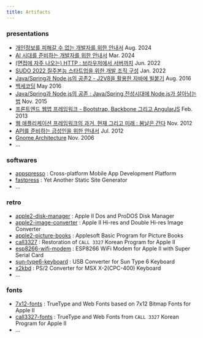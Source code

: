 ```yaml
---
title: Artifacts
---
```


### presentations

- [개인정보를 피해갈 수 없는 개발자를 위한 안내서](https://www.slideshare.net/slideshow/ss-ef1c/272333739) Aug. 2024
- [AI 시대를 준비하는 개발자를 위한 안내서](https://www.slideshare.net/slideshow/ai-ai-2d08/270030962) Mar. 2024
- [(면접에 자주 나오는) HTTP : 브라우저에서 서버까지](https://www.slideshare.net/slideshow/http-pdf/251903851) Jun. 2022
- [SUDO 2022 질주본능 스타트업을 위한 개발 조직 구성](https://www.slideshare.net/slideshow/sudo-2022/272333852) Jan. 2022
- [Java/Spring과 Node.js의 공존2 - J2V8을 활용한 자바에 빌붙기](https://www.slideshare.net/slideshow/javaspring-nodejs-2/65553950) Aug. 2016
- [백세코딩](https://www.slideshare.net/slideshow/ss-59970571/59970571) May 2016
- [Java/Spring과 Node.js의 공존 : Java/Spring 전성시대에 Node.js가 살아남는법](https://www.slideshare.net/slideshow/20151112-playnodespringnodejs/55064211) Nov. 2015
- [프론트엔드 웹앱 프레임워크 - Bootstrap, Backbone 그리고 AngularJS](https://www.slideshare.net/slideshow/ss-16821763/16821763) Feb. 2013
- [웹 애플리케이션 프레임워크의 과거, 현재 그리고 미래 : 봄날은 간다](https://www.slideshare.net/slideshow/past-present-future-of-web-application-framework/1514783://www.slideshare.net/slideshow/past-present-future-of-web-application-framework/15147837) Nov. 2012
- [API를 준비하는 금성인을 위한 안내서](https://www.slideshare.net/slideshow/api-for-venusian/13724113) Jul. 2012
- [Gnome Architecture](https://www.slideshare.net/slideshow/gnome-architecture/8774) Nov. 2006
- ...

### softwares

- [appspresso](/appspresso) : Cross-platform Mobile App Development Platform
- [fastpress](/fastpress) : Yet Another Static Site Generator
- ...

### retro

- [apple2-disk-manager](/apple2-disk-manager) : Apple II Dos and ProDOS Disk Manager
- [apple2-image-converter](/apple2-image-converter) : Apple II Hi-res and Double Hi-res Image Converter
- [apple2-picture-books](/apple2-picture-books) : Applesoft Basic Program for Picture Books
- [call3327](/call3327) : Restoration of `CALL 3327` Korean Program for Apple II
- [esp8266-wifi-modem](/esp8266-wifi-modem) : ESP8266 WiFi Modem for Apple II with Super Serial Card
- [sun-type6-keyboard](/sun-type6-keyboard) : USB Converter for Sun Type 6 Keyboard
- [x2kbd](https://github.com/iolo/x2kbd) : PS/2 Converter for MSX X-2(CPC-400) Keyboard
- ...

### fonts

- [7x12-fonts](/7x12-fonts) : TrueType and Web Fonts based on 7x12 Bitmap Fonts for Apple II
- [call3327-fonts](/call3327-fonts) : TrueType and Web Fonts from `CALL 3327` Korean Program for Apple II
- ...

